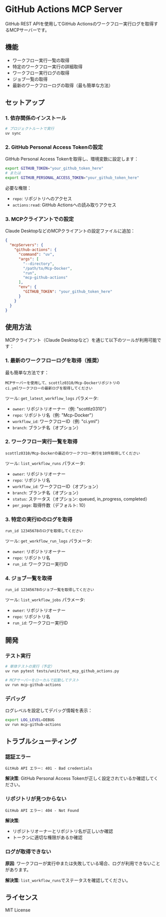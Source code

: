 # GitHub Actions MCP Server

GitHub REST APIを使用してGitHub Actionsのワークフロー実行ログを取得するMCPサーバーです。

## 機能

- ワークフロー実行一覧の取得
- 特定のワークフロー実行の詳細取得
- ワークフロー実行ログの取得
- ジョブ一覧の取得
- 最新のワークフローログの取得（最も簡単な方法）

## セットアップ

### 1. 依存関係のインストール

```bash
# プロジェクトルートで実行
uv sync
```

### 2. GitHub Personal Access Tokenの設定

GitHub Personal Access Tokenを取得し、環境変数に設定します：

```bash
export GITHUB_TOKEN="your_github_token_here"
# または
export GITHUB_PERSONAL_ACCESS_TOKEN="your_github_token_here"
```

必要な権限：
- `repo`: リポジトリへのアクセス
- `actions:read`: GitHub Actionsへの読み取りアクセス

### 3. MCPクライアントでの設定

Claude DesktopなどのMCPクライアントの設定ファイルに追加：

```json
{
  "mcpServers": {
    "github-actions": {
      "command": "uv",
      "args": [
        "--directory",
        "/path/to/Mcp-Docker",
        "run",
        "mcp-github-actions"
      ],
      "env": {
        "GITHUB_TOKEN": "your_github_token_here"
      }
    }
  }
}
```

## 使用方法

MCPクライアント（Claude Desktopなど）を通じて以下のツールが利用可能です：

### 1. 最新のワークフローログを取得（推奨）

最も簡単な方法です：

```
MCPサーバーを使用して、scottlz0310/Mcp-Dockerリポジトリの
ci.ymlワークフローの最新ログを取得してください
```

ツール: `get_latest_workflow_logs`
パラメータ:
- `owner`: リポジトリオーナー（例: "scottlz0310"）
- `repo`: リポジトリ名（例: "Mcp-Docker"）
- `workflow_id`: ワークフローID（例: "ci.yml"）
- `branch`: ブランチ名（オプション）

### 2. ワークフロー実行一覧を取得

```
scottlz0310/Mcp-Dockerの最近のワークフロー実行を10件取得してください
```

ツール: `list_workflow_runs`
パラメータ:
- `owner`: リポジトリオーナー
- `repo`: リポジトリ名
- `workflow_id`: ワークフローID（オプション）
- `branch`: ブランチ名（オプション）
- `status`: ステータス（オプション: queued, in_progress, completed）
- `per_page`: 取得件数（デフォルト: 10）

### 3. 特定の実行IDのログを取得

```
run_id 12345678のログを取得してください
```

ツール: `get_workflow_run_logs`
パラメータ:
- `owner`: リポジトリオーナー
- `repo`: リポジトリ名
- `run_id`: ワークフロー実行ID

### 4. ジョブ一覧を取得

```
run_id 12345678のジョブ一覧を取得してください
```

ツール: `list_workflow_jobs`
パラメータ:
- `owner`: リポジトリオーナー
- `repo`: リポジトリ名
- `run_id`: ワークフロー実行ID

## 開発

### テスト実行

```bash
# 単体テストの実行（予定）
uv run pytest tests/unit/test_mcp_github_actions.py

# MCPサーバーをローカルで起動してテスト
uv run mcp-github-actions
```

### デバッグ

ログレベルを設定してデバッグ情報を表示：

```bash
export LOG_LEVEL=DEBUG
uv run mcp-github-actions
```

## トラブルシューティング

### 認証エラー

```
GitHub API エラー: 401 - Bad credentials
```

**解決策**: GitHub Personal Access Tokenが正しく設定されているか確認してください。

### リポジトリが見つからない

```
GitHub API エラー: 404 - Not Found
```

**解決策**: 
- リポジトリオーナーとリポジトリ名が正しいか確認
- トークンに適切な権限があるか確認

### ログが取得できない

**原因**: ワークフローが実行中または失敗している場合、ログが利用できないことがあります。

**解決策**: `list_workflow_runs`でステータスを確認してください。

## ライセンス

MIT License
